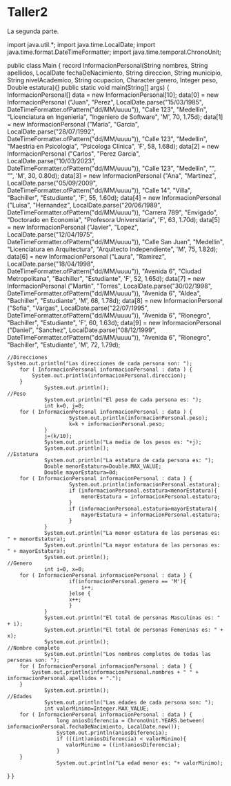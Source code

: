 # Taller2
La segunda parte.

import java.util.*;
import java.time.LocalDate;
import java.time.format.DateTimeFormatter;
import java.time.temporal.ChronoUnit;

public class Main {
  record InformacionPersonal(String nombres, 
                               String apellidos,
                               LocalDate fechaDeNacimiento, 
                               String direccion, 
                               String municipio,
                               String nivelAcademico,
                               String ocupacion, 
                               Character genero, 
                               Integer peso, 
                               Double estatura){}
    public static void main(String[] args) {
      	InformacionPersonal[] data = new InformacionPersonal[10];
  	data[0] = new InformacionPersonal ("Juan",
                                                   "Perez",
                                                   LocalDate.parse("15/03/1985", DateTimeFormatter.ofPattern("dd/MM/uuuu")),
                                                   "Calle 123",
                                                   "Medellin",
                                                   "Licenciatura en Ingenieria",
                                                   "Ingeniero de Software",
                                                   'M',
                                                   70,
                                                   1.75d);
		data[1] = new InformacionPersonal ("Maria",
                                                   "Garcia",
                                                   LocalDate.parse("28/07/1992", DateTimeFormatter.ofPattern("dd/MM/uuuu")),
                                                   "Calle 123",
                                                   "Medellin",
                                                   "Maestria en Psicologia",
                                                   "Psicologa Clinica",
                                                   'F',
                                                   58,
                                                   1.68d);
		data[2] =  new InformacionPersonal ("Carlos",
                                                    "Perez Garcia", 
                                                    LocalDate.parse("10/03/2023", DateTimeFormatter.ofPattern("dd/MM/uuuu")), 
                                                    "Calle 123", 
                                                    "Medellin",
                                                    "",
                                                    "",
                                                    'M', 
                                                    30, 
                                                    0.80d);
		data[3] =  new InformacionPersonal ("Ana",
                                                    "Martinez", 
                                                    LocalDate.parse("05/09/2009", DateTimeFormatter.ofPattern("dd/MM/uuuu")),
                                                    "Calle 14",
                                                    "Villa", 
                                                    "Bachiller", 
                                                    "Estudiante", 
                                                    'F',
                                                    55, 
                                                    1.60d);
		data[4] =  new InformacionPersonal ("Luisa", 
                                                    "Hernandez",
                                                    LocalDate.parse("20/06/1989", DateTimeFormatter.ofPattern("dd/MM/uuuu")),
                                                    "Carrera 789", 
                                                    "Envigado", 
                                                    "Doctorado en Economia", 
                                                    "Profesora Universitaria", 
                                                    'F', 
                                                    63, 
                                                    1.70d);
		data[5] =  new InformacionPersonal ("Javier", 
                                                    "Lopez", 
                                                    LocalDate.parse("12/04/1975", DateTimeFormatter.ofPattern("dd/MM/uuuu")),
                                                    "Calle San Juan", 
                                                    "Medellin", 
                                                    "Licenciatura en Arquitectura", 
                                                    "Arquitecto Independiente", 
                                                    'M', 
                                                    75, 
                                                    1.82d);
		data[6] =  new InformacionPersonal ("Laura", 
                                                    "Ramirez", 
                                                    LocalDate.parse("18/04/1998", DateTimeFormatter.ofPattern("dd/MM/uuuu")),
                                                    "Avenida 6", 
                                                    "Ciudad Metropolitana", 
                                                    "Bachiller", 
                                                    "Estudiante", 
                                                    'F', 
                                                    52, 
                                                    1.65d);
		data[7] =  new InformacionPersonal ("Martin", 
                                                    "Torres", 
                                                    LocalDate.parse("30/02/1998", DateTimeFormatter.ofPattern("dd/MM/uuuu")),
                                                    "Avenida 6", 
                                                    "Aldea", 
                                                    "Bachiller", 
                                                    "Estudiante", 
                                                    'M', 
                                                    68, 
                                                    1.78d);
		data[8] =  new InformacionPersonal ("Sofia", 
                                                    "Vargas", 
                                                    LocalDate.parse("22/07/1995", DateTimeFormatter.ofPattern("dd/MM/uuuu")),
                                                    "Avenida 6", 
                                                    "Rionegro", 
                                                    "Bachiller", 
                                                    "Estudiante", 
                                                    'F', 
                                                    60, 
                                                    1.63d);
		data[9] =  new InformacionPersonal ("Daniel",
                                                    "Sanchez",
                                                    LocalDate.parse("08/12/1999", DateTimeFormatter.ofPattern("dd/MM/uuuu")),
                                                    "Avenida 6",
                                                    "Rionegro",
                                                    "Bachiller",
                                                    "Estudiante",
                                                    'M',
                                                    72,
                                                    1.79d);
                                                    
    //Direcciones                                                
    System.out.println("Las direcciones de cada persona son: ");
		for ( InformacionPersonal informacionPersonal : data ) {
			System.out.println(informacionPersonal.direccion);
		}
                System.out.println();
    //Peso
                System.out.println("El peso de cada persona es: ");
                int k=0, j=0;
		for ( InformacionPersonal informacionPersonal : data ) {
                        System.out.println(informacionPersonal.peso);
                        k=k + informacionPersonal.peso;
                }
                j=(k/10);
                System.out.println("La media de los pesos es: "+j);
                System.out.println();
    //Estatura
                System.out.println("La estatura de cada persona es: ");
                Double menorEstatura=Double.MAX_VALUE;
                Double mayorEstatura=0d;
		for ( InformacionPersonal informacionPersonal : data ) {
                        System.out.println(informacionPersonal.estatura);
                        if (informacionPersonal.estatura<menorEstatura){
                            menorEstatura = informacionPersonal.estatura;
                        }
                        if (informacionPersonal.estatura>mayorEstatura){
                            mayorEstatura = informacionPersonal.estatura;
                        }
                }
                System.out.println("La menor estatura de las personas es: " + menorEstatura);
                System.out.println("La mayor estatura de las personas es: " + mayorEstatura);
                System.out.println();
    //Genero
                int i=0, x=0;
		for ( InformacionPersonal informacionPersonal : data ) {
                        if(informacionPersonal.genero == 'M'){
                            i++;
                        }else {
                        x++;
                        }
                }
                System.out.println("El total de personas Masculinas es: " + i);
                System.out.println("El total de personas Femeninas es: " + x);
                System.out.println();
    //Nombre completo
                System.out.println("Los nombres completos de todas las personas son: ");
		for ( InformacionPersonal informacionPersonal : data ) {
			System.out.println(informacionPersonal.nombres + " " + informacionPersonal.apellidos + ".");
		}
                System.out.println();
    //Edades 
                System.out.println("Las edades de cada persona son: ");
                int valorMinimo=Integer.MAX_VALUE;
		for ( InformacionPersonal informacionPersonal : data ) {
                    long aniosDiferencia = ChronoUnit.YEARS.between( informacionPersonal.fechaDeNacimiento, LocalDate.now());
                    System.out.println(aniosDiferencia);
                    if (((int)aniosDiferencia) < valorMinimo){
                       valorMinimo = ((int)aniosDiferencia);
                    }
		}
                    System.out.println("La edad menor es: "+ valorMinimo);
  }
}
